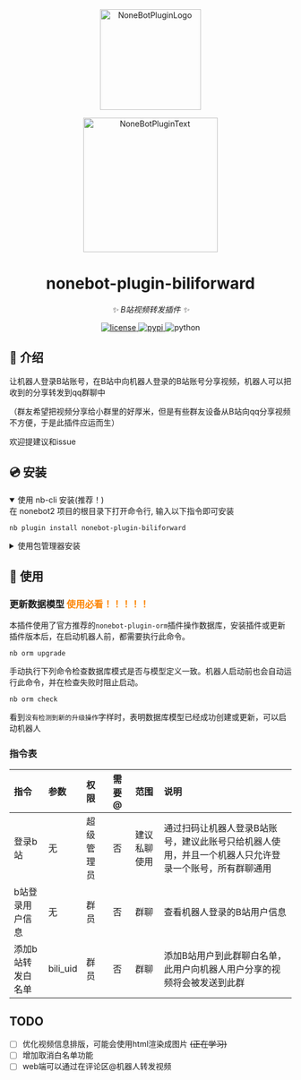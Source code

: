 <div align="center">
  <a href="https://v2.nonebot.dev/store"><img src="https://github.com/A-kirami/nonebot-plugin-template/blob/resources/nbp_logo.png" width="180" height="180" alt="NoneBotPluginLogo"></a>
  <br>
  <p><img src="https://github.com/A-kirami/nonebot-plugin-template/blob/resources/NoneBotPlugin.svg" width="240" alt="NoneBotPluginText"></p>
</div>

<div align="center">

# nonebot-plugin-biliforward

_✨ B站视频转发插件 ✨_


<a href="./LICENSE">
    <img src="https://img.shields.io/github/license/BraveCowardp/nonebot-plugin-biliforward.svg" alt="license">
</a>
<a href="https://pypi.python.org/pypi/nonebot-plugin-biliforward">
    <img src="https://img.shields.io/pypi/v/nonebot-plugin-biliforward.svg" alt="pypi">
</a>
<img src="https://img.shields.io/badge/python-3.10+-blue.svg" alt="python">

</div>

## 📖 介绍

让机器人登录B站账号，在B站中向机器人登录的B站账号分享视频，机器人可以把收到的分享转发到qq群聊中

（群友希望把视频分享给小群里的好厚米，但是有些群友设备从B站向qq分享视频不方便，于是此插件应运而生）

欢迎提建议和issue

## 💿 安装

<details open>
<summary>使用 nb-cli 安装(推荐！)</summary>
在 nonebot2 项目的根目录下打开命令行, 输入以下指令即可安装

    nb plugin install nonebot-plugin-biliforward

</details>

<details>
<summary>使用包管理器安装</summary>
在 nonebot2 项目的插件目录下, 打开命令行, 根据你使用的包管理器, 输入相应的安装命令

<details>
<summary>pip</summary>

    pip install nonebot-plugin-biliforward
</details>
<details>
<summary>pdm</summary>

    pdm add nonebot-plugin-biliforward
</details>
<details>
<summary>poetry</summary>

    poetry add nonebot-plugin-biliforward
</details>
<details>
<summary>conda</summary>

    conda install nonebot-plugin-biliforward
</details>

打开 nonebot2 项目根目录下的 `pyproject.toml` 文件, 在 `[tool.nonebot]` 部分追加写入

    plugins = ["nonebot_plugin_biliforward"]

</details>

## 🎉 使用
### 更新数据模型 <font color=#fc8403 >使用必看！！！！！</font>
本插件使用了官方推荐的`nonebot-plugin-orm`插件操作数据库，安装插件或更新插件版本后，在启动机器人前，都需要执行此命令。
```shell
nb orm upgrade
```
手动执行下列命令检查数据库模式是否与模型定义一致。机器人启动前也会自动运行此命令，并在检查失败时阻止启动。
```shell
nb orm check
```
看到`没有检测到新的升级操作`字样时，表明数据库模型已经成功创建或更新，可以启动机器人
### 指令表
| 指令 | 参数 | 权限 | 需要@ | 范围 | 说明 |
|:----|:----|:----|:----|:----|:----|
| 登录b站 | 无 | 超级管理员 | 否 | 建议私聊使用 | 通过扫码让机器人登录B站账号，建议此账号只给机器人使用，并且一个机器人只允许登录一个账号，所有群聊通用 |
| b站登录用户信息 | 无 | 群员 | 否 | 群聊 | 查看机器人登录的B站用户信息 |
| 添加b站转发白名单 | bili_uid | 群员 | 否 | 群聊 | 添加B站用户到此群聊白名单，此用户向机器人用户分享的视频将会被发送到此群 |

## TODO
- [ ] 优化视频信息排版，可能会使用html渲染成图片 ~~(正在学习)~~
- [ ] 增加取消白名单功能
- [ ] web端可以通过在评论区@机器人转发视频